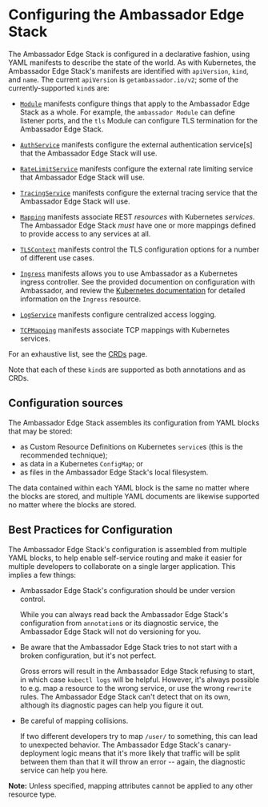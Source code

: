 # Configuring the Ambassador Edge Stack

The Ambassador Edge Stack is configured in a declarative fashion, using YAML manifests to describe the state of the world. As with Kubernetes, the Ambassador Edge Stack's manifests are identified with `apiVersion`, `kind`, and `name`. The current `apiVersion` is `getambassador.io/v2`; some of the currently-supported `kind`s are:

- [`Module`](../modules) manifests configure things that apply to the Ambassador Edge Stack as a whole. For example, the `ambassador Module` can define listener ports, and the `tls` Module can configure TLS termination for the Ambassador Edge Stack.

- [`AuthService`](../services/auth-service) manifests configure the external authentication service[s] that the Ambassador Edge Stack will use.

- [`RateLimitService`](../services/rate-limit-service) manifests configure the external rate limiting service that Ambassador Edge Stack will use.

- [`TracingService`](../services/tracing-service) manifests configure the external tracing service that the Ambassador Edge Stack will use.

- [`Mapping`](../mappings) manifests associate REST _resources_ with Kubernetes _services_. The Ambassador Edge Stack _must_ have one or more mappings defined to provide access to any services at all.

- [`TLSContext`](../core/tls) manifests control the TLS configuration options for a number of different use cases.

- [`Ingress`](../core/ingress-controller) manifests allows you to use Ambassador as a Kubernetes ingress controller. See the provided documention on configuration with Ambassador, and review the [Kubernetes documentation](https://kubernetes.io/docs/concepts/services-networking/ingress/) for detailed information on the `Ingress` resource.

- [`LogService`](../services/log-service) manifests configure centralized access logging.

- [`TCPMapping`](../tcpmappings) manifests associate TCP mappings with Kubernetes services.

For an exhaustive list, see the [CRDs](../core/crds/#supported-crds) page.

Note that each of these `kind`s are supported as both annotations and as CRDs.

## Configuration sources

The Ambassador Edge Stack assembles its configuration from YAML blocks that may be stored:

- as Custom Resource Definitions on Kubernetes `service`s (this is the recommended technique);
- as data in a Kubernetes `ConfigMap`; or
- as files in the Ambassador Edge Stack's local filesystem.

The data contained within each YAML block is the same no matter where the blocks are stored, and multiple YAML documents are likewise supported no matter where the blocks are stored.

## Best Practices for Configuration

The Ambassador Edge Stack's configuration is assembled from multiple YAML blocks, to help enable self-service routing and make it easier for multiple developers to collaborate on a single larger application. This implies a few things:

- Ambassador Edge Stack's configuration should be under version control.

    While you can always read back the Ambassador Edge Stack's configuration from `annotation`s or its diagnostic service, the Ambassador Edge Stack will not do versioning for you.

- Be aware that the Ambassador Edge Stack tries to not start with a broken configuration, but it's not perfect.

    Gross errors will result in the Ambassador Edge Stack refusing to start, in which case `kubectl logs` will be helpful. However, it's always possible to e.g. map a resource to the wrong service, or use the wrong `rewrite` rules. The Ambassador Edge Stack can't detect that on its own, although its diagnostic pages can help you figure it out.

- Be careful of mapping collisions.

    If two different developers try to map `/user/` to something, this can lead to unexpected behavior. The Ambassador Edge Stack's canary-deployment logic means that it's more likely that traffic will be split between them than that it will throw an error -- again, the diagnostic service can help you here.
    
**Note:** Unless specified, mapping attributes cannot be applied to any other resource type.
